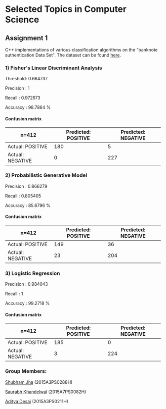 # Selected Topics in Computer Science
## Assignment 1

C++ implementations of various classification algorithms on the "banknote authentication Data Set".
The dataset can be found [here](https://archive.ics.uci.edu/ml/datasets/banknote+authentication).
### 1) Fisher's Linear Discriminant Analysis

Threshold: 0.664737

Precision : 1

Recall : 0.972973

Accuracy : 98.7864 % 

#### Confusion matrix

| n=412       | Predicted: POSITIVE | Predicted: NEGATIVE |
|-------------|----------------|---------------|
| Actual: POSITIVE | 180            | 5             |
| Actual: NEGATIVE  | 0              | 227           |


### 2) Probabilistic Generative Model

Precision : 0.866279

Recall : 0.805405

Accuracy : 85.6796 %

#### Confusion matrix

| n=412       | Predicted: POSITIVE | Predicted: NEGATIVE |
|-------------|----------------|---------------|
| Actual: POSITIVE | 149            | 36            |
| Actual: NEGATIVE  | 23             | 204           |


### 3) Logistic Regression

Precision : 0.984043

Recall : 1

Accuracy : 99.2718 %

#### Confusion matrix

| n=412       | Predicted: POSITIVE | Predicted: NEGATIVE |
|-------------|----------------|---------------|
| Actual: POSITIVE | 185            | 0             |
| Actual: NEGATIVE  | 3              | 224           |

### Group Members:
[Shubham Jha](http://github.com/shubhamjha97/)		(2015A3PS0288H)

[Saurabh Khandelwal](https://github.com/stgstg27)	(2015A7PS0082H)

[Aditya Desai](https://github.com/desai-aditya) 		(2015A3PS0211H)
